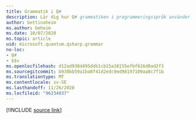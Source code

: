 ```yaml
---
title: Grammatik i Q#
description: Lär dig hur Q# grammatiken i programmeringsspråk använder åtgärder och semantiska predikat.
author: bettinaheim
ms.author: beheim
ms.date: 10/07/2020
ms.topic: article
uid: microsoft.quantum.qsharp.grammar
no-loc:
- Q#
- $$v
ms.openlocfilehash: d12ad930d495ddb1cb15a38155efbf616d0ad2f3
ms.sourcegitcommit: b930bb59a1ba8f41d2edc9ed98197109aa8c7f1b
ms.translationtype: MT
ms.contentlocale: sv-SE
ms.lasthandoff: 11/26/2020
ms.locfileid: "96234037"
---
```

<!---
# Grammar in Q#
-->

[!INCLUDE [source link](~/includes/qsharp-language/Specifications/Language/5_Grammar/readme.md)]

